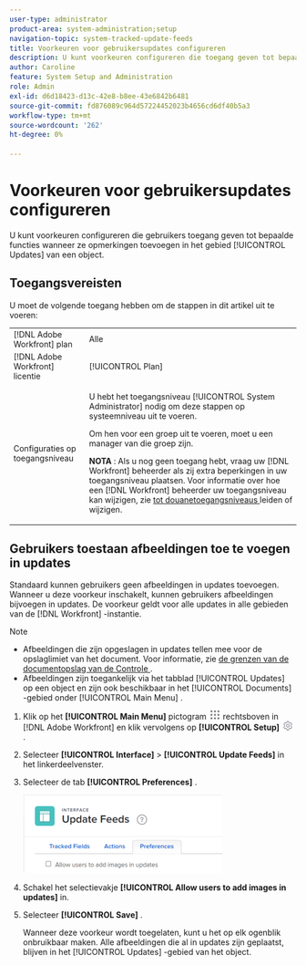 ```yaml
---
user-type: administrator
product-area: system-administration;setup
navigation-topic: system-tracked-update-feeds
title: Voorkeuren voor gebruikersupdates configureren
description: U kunt voorkeuren configureren die toegang geven tot bepaalde functies wanneer gebruikers opmerkingen toevoegen in het gebied [!UICONTROL Updates] van een object.
author: Caroline
feature: System Setup and Administration
role: Admin
exl-id: d6d18423-d13c-42e8-b8ee-43e6842b6481
source-git-commit: fd876089c964d57224452023b4656cd6df40b5a3
workflow-type: tm+mt
source-wordcount: '262'
ht-degree: 0%

---
```


# Voorkeuren voor gebruikersupdates configureren

U kunt voorkeuren configureren die gebruikers toegang geven tot bepaalde functies wanneer ze opmerkingen toevoegen in het gebied [!UICONTROL Updates] van een object.

## Toegangsvereisten

U moet de volgende toegang hebben om de stappen in dit artikel uit te voeren:

<table style="table-layout:auto"> 
 <col> 
 <col> 
 <tbody> 
  <tr> 
   <td role="rowheader">[!DNL Adobe Workfront] plan</td> 
   <td>Alle</td> 
  </tr> 
  <tr> 
   <td role="rowheader">[!DNL Adobe Workfront] licentie</td> 
   <td>[!UICONTROL Plan]</td> 
  </tr> 
  <tr> 
   <td role="rowheader">Configuraties op toegangsniveau</td> 
   <td> <p>U hebt het toegangsniveau [!UICONTROL System Administrator] nodig om deze stappen op systeemniveau uit te voeren.</p><p>Om hen voor een groep uit te voeren, moet u een manager van die groep zijn.</p> <p><b> NOTA </b>: Als u nog geen toegang hebt, vraag uw [!DNL Workfront] beheerder als zij extra beperkingen in uw toegangsniveau plaatsen. Voor informatie over hoe een [!DNL Workfront] beheerder uw toegangsniveau kan wijzigen, zie <a href="../../../administration-and-setup/add-users/configure-and-grant-access/create-modify-access-levels.md" class="MCXref xref"> tot douanetoegangsniveaus </a> leiden of wijzigen.</p> </td> 
  </tr> 
 </tbody> 
</table>

## Gebruikers toestaan afbeeldingen toe te voegen in updates

Standaard kunnen gebruikers geen afbeeldingen in updates toevoegen. Wanneer u deze voorkeur inschakelt, kunnen gebruikers afbeeldingen bijvoegen in updates. De voorkeur geldt voor alle updates in alle gebieden van de [!DNL Workfront] -instantie.

>[!NOTE]
>
>* Afbeeldingen die zijn opgeslagen in updates tellen mee voor de opslaglimiet van het document. Voor informatie, zie [ de grenzen van de documentopslag van de Controle ](../../../documents/managing-documents/check-document-storage.md).
>* Afbeeldingen zijn toegankelijk via het tabblad [!UICONTROL Updates] op een object en zijn ook beschikbaar in het [!UICONTROL Documents] -gebied onder [!UICONTROL Main Menu] .
>

1. Klik op het **[!UICONTROL Main Menu]** pictogram ![](assets/main-menu-icon.png) rechtsboven in [!DNL Adobe Workfront] en klik vervolgens op **[!UICONTROL Setup]** ![](assets/gear-icon-settings.png) .
1. Selecteer **[!UICONTROL Interface]** > **[!UICONTROL Update Feeds]** in het linkerdeelvenster.
1. Selecteer de tab **[!UICONTROL Preferences]** .

   ![ de voorkeur van de Gebruiker voor updatevoer ](assets/updatefeeds-preferences-350x137.png)

1. Schakel het selectievakje **[!UICONTROL Allow users to add images in updates]** in.
1. Selecteer **[!UICONTROL Save]** .

   Wanneer deze voorkeur wordt toegelaten, kunt u het op elk ogenblik onbruikbaar maken. Alle afbeeldingen die al in updates zijn geplaatst, blijven in het [!UICONTROL Updates] -gebied van het object.
